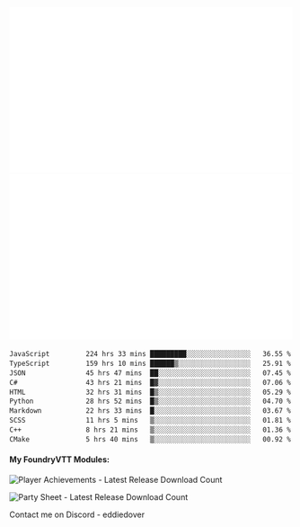 
![](https://raw.githubusercontent.com/eddiedover/ghstats/master/generated/overview.svg)
![](https://raw.githubusercontent.com/eddiedover/ghstats/master/generated/languages.svg)

<!--START_SECTION:waka-->

```txt
JavaScript         224 hrs 33 mins █████████░░░░░░░░░░░░░░░░   36.55 %
TypeScript         159 hrs 10 mins ██████▒░░░░░░░░░░░░░░░░░░   25.91 %
JSON               45 hrs 47 mins  ██░░░░░░░░░░░░░░░░░░░░░░░   07.45 %
C#                 43 hrs 21 mins  █▓░░░░░░░░░░░░░░░░░░░░░░░   07.06 %
HTML               32 hrs 31 mins  █▒░░░░░░░░░░░░░░░░░░░░░░░   05.29 %
Python             28 hrs 52 mins  █▒░░░░░░░░░░░░░░░░░░░░░░░   04.70 %
Markdown           22 hrs 33 mins  █░░░░░░░░░░░░░░░░░░░░░░░░   03.67 %
SCSS               11 hrs 5 mins   ▒░░░░░░░░░░░░░░░░░░░░░░░░   01.81 %
C++                8 hrs 21 mins   ▒░░░░░░░░░░░░░░░░░░░░░░░░   01.36 %
CMake              5 hrs 40 mins   ▒░░░░░░░░░░░░░░░░░░░░░░░░   00.92 %
```

<!--END_SECTION:waka-->

#### My FoundryVTT Modules:

  ![Player Achievements - Latest Release Download Count](https://img.shields.io/badge/dynamic/json?label=Player%20Achievements%20-%20Downloads@latest&query=assets%5B1%5D.download_count&url=https%3A%2F%2Fapi.github.com%2Frepos%2FEddieDover%2Ffvtt-player-achievements%2Freleases%2Flatest)

  ![Party Sheet - Latest Release Download Count](https://img.shields.io/badge/dynamic/json?label=Party%20Sheet%20-%20Downloads@latest&query=assets%5B1%5D.download_count&url=https%3A%2F%2Fapi.github.com%2Frepos%2FEddieDover%2Ffvtt-party-sheet%2Freleases%2Flatest)

<a rel="me" href="https://techhub.social/@EddieDover"></a>

Contact me on Discord - eddiedover
